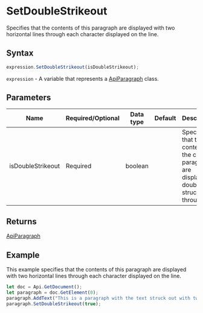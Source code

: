 # SetDoubleStrikeout

Specifies that the contents of this paragraph are displayed with two horizontal lines through each character displayed on the line.

## Syntax

```javascript
expression.SetDoubleStrikeout(isDoubleStrikeout);
```

`expression` - A variable that represents a [ApiParagraph](../ApiParagraph.md) class.

## Parameters

| **Name** | **Required/Optional** | **Data type** | **Default** | **Description** |
| ------------- | ------------- | ------------- | ------------- | ------------- |
| isDoubleStrikeout | Required | boolean |  | Specifies that the contents of the current paragraph are displayed double struck through. |

## Returns

[ApiParagraph](../../ApiParagraph/ApiParagraph.md)

## Example

This example specifies that the contents of this paragraph are displayed with two horizontal lines through each character displayed on the line.

```javascript editor-
let doc = Api.GetDocument();
let paragraph = doc.GetElement(0);
paragraph.AddText("This is a paragraph with the text struck out with two lines.");
paragraph.SetDoubleStrikeout(true);
```
